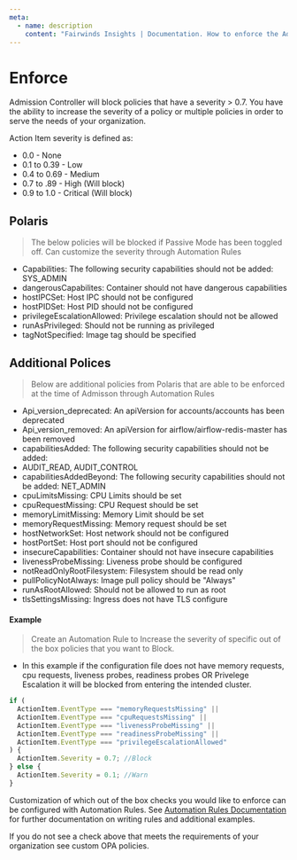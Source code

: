 ```yaml
---
meta:
  - name: description
    content: "Fairwinds Insights | Documentation. How to enforce the Admission controller. "
---
```

# Enforce

Admission Controller will block policies that have a severity > 0.7. You have the ability to increase the severity of a policy or multiple policies in order to serve the needs of your organization. 

Action Item severity is defined as:
* 0.0 - None
* 0.1 to 0.39 - Low
* 0.4 to 0.69 - Medium
* 0.7 to .89 - High (Will block)
* 0.9 to 1.0 - Critical (Will block)

## Polaris
> The below policies will be blocked if Passive Mode has been toggled off. Can customize the severity through Automation Rules

* Capabilities: The following security capabilities should not be added: SYS_ADMIN
* dangerousCapabilites: Container should not have dangerous capabilities
* hostIPCSet: Host IPC should not be configured
* hostPIDSet: Host PID should not be configured
* privilegeEscalationAllowed: Privilege escalation should not be allowed
* runAsPrivileged: Should not be running as privileged
* tagNotSpecified: Image tag should be specified

## Additional Polices 
> Below are additional policies from Polaris that are able to be enforced at the time of Admisson through Automation Rules 

* Api_version_deprecated: An apiVersion for accounts/accounts has been deprecated
* Api_version_removed: An apiVersion for airflow/airflow-redis-master has been removed
* capabilitiesAdded: The following security capabilities should not be added:
* AUDIT_READ, AUDIT_CONTROL
* capabilitiesAddedBeyond: The following security capabilities should not be added:
NET_ADMIN
* cpuLimitsMissing: CPU Limits should be set
* cpuRequestMissing: CPU Request should be set
* memoryLimitMissing: Memory Limit should be set
* memoryRequestMissing: Memory request should be set
* hostNetworkSet: Host network should not be configured
* hostPortSet: Host port should not be configured
* insecureCapabilities: Container should not have insecure capabilities
* livenessProbeMissing: Liveness probe should be configured
* notReadOnlyRootFilesystem: Filesystem should be read only
* pullPolicyNotAlways: Image pull policy should be "Always"
* runAsRootAllowed: Should not be allowed to run as root
* tlsSettingsMissing: Ingress does not have TLS configure

#### Example
> Create an Automation Rule to Increase the severity of specific out of the box policies that you want to Block. 
* In this example if the configuration file does not have memory requests, cpu requests, liveness probes, readiness probes OR Privelege Escalation it will be blocked from entering the intended cluster. 

```js
if (
  ActionItem.EventType === "memoryRequestsMissing" ||
  ActionItem.EventType === "cpuRequestsMissing" ||
  ActionItem.EventType === "livenessProbeMissing" ||
  ActionItem.EventType === "readinessProbeMissing" ||
  ActionItem.EventType === "privilegeEscalationAllowed"
) {
  ActionItem.Severity = 0.7; //Block
} else {
  ActionItem.Severity = 0.1; //Warn
}
```
Customization of which out of the box checks you would like to enforce can be configured with Automation Rules. See [Automation Rules Documentation](/configure/automation/rules) for further documentation on writing rules and additional examples.

If you do not see a check above that meets the requirements of your organization see custom OPA policies.